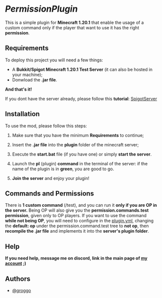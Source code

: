 # *PermissionPlugin*
This is a simple plugin for **Minecraft 1.20.1** that enable the usage of a custom command only if the player that want to use it has the right **permission**.
## Requirements

To deploy this project you will need a few things:

- A **Bukkit/Spigot Minecraft 1.20.1 Test Server** (it can also be hosted in your machine);
- Donwload the **.jar file**.

**And that's it!**

If you dont have the server already, please follow this **tutorial**:
[SpigotServer](https://www.youtube.com/watch?v=B0CyGUDxkDI&list=PLfu_Bpi_zcDNEKmR82hnbv9UxQ16nUBF7&index=2&pp=iAQB)

## Installation

To use the mod, please follow this steps:

1. Make sure that you have the minimum **Requirements** to continue;

1. Insert the **.jar file** into the **plugin** folder of the minecraft server;

1. Execute the **start.bat** file (if you have one) or simply **start the server**.

1. Launch the **pl** (plugin) **command** in the terminal of the server: if the name of the plugin is in **green**, you are good to go.

1. **Join the server** and enjoy your plugin!

## Commands and Permissions

There is **1 custom command** (/test), and you can run it **only if you are OP in the server.** Being OP will also give you the **permission.commands.test permission**, given only to OP players. If you want to use the command **while not being OP**, you will need to configure in the [plugin.yml](), changing the **default: op** under the permission.command.test tree to **not op**, then **recompile the .jar file** and implements it into the **server's plugin folder**.

## Help

**If you need help, message me on discord, link in the main page of [my account](https://github.com/GettingTren) ;)**

## Authors

- [@groggo](https://github.com/GettingTren)
